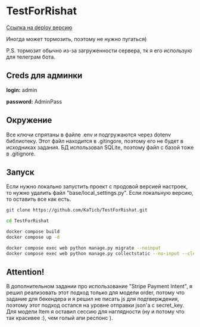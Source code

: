 # TestForRishat
[Ссылка на deploy версию](http://77.239.125.171/item/)

Иногда может тормозить, поэтому не нужно пугаться) 

P.S. тормозит обычно из-за загруженности сервера, тк я его использую для телеграм бота.

## Creds для админки
<b>login:</b> admin

<b>password:</b> AdminPass

## Окружение
Все ключи спрятаны в файле .env и подгружаются через dotenv библиотеку. Этот файл находится в .gitingore, поэтому его не будет в исходниках задания.
БД использовал SQLite, поэтому файл с базой тоже в .gitignore.

## Запуск
Если нужно локально запустить проект с продовой версией настроек, то нужно удалить файл "base/local_settings.py". Если локальную версию, то оставить все как есть.

```bash
git clone https://github.com/KaTicb/TestForRishat.git

cd TestForRishat

docker compose build
docker compose up -d

docker compose exec web python manage.py migrate --noinput
docker compose exec web python manage.py collectstatic --no-input --clear
```
## Attention!
В дополнительном задании про использование "Stripe Payment Intent", я решил реализовать этот подход только для модели order, потому что задание для бекендера и я решил не писать js для подтверждения, поэтому этот подход остался на уровне отправки json'a с secret_key. Для модели Item я оставил сессию для наглядности (ну и потому что так красивее :), чем голый апи респонс ).  
